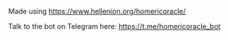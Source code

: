 Made using https://www.hellenion.org/homericoracle/

Talk to the bot on Telegram here: https://t.me/homericoracle_bot